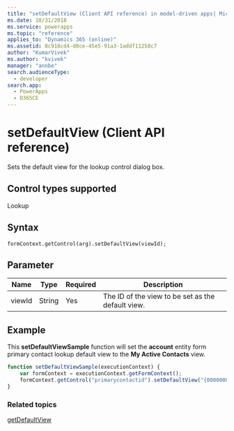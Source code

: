 ```yaml
---
title: "setDefaultView (Client API reference) in model-driven apps| MicrosoftDocs"
ms.date: 10/31/2018
ms.service: powerapps
ms.topic: "reference"
applies_to: "Dynamics 365 (online)"
ms.assetid: 8c918cd4-d0ce-45e5-91a3-1addf11258c7
author: "KumarVivek"
ms.author: "kvivek"
manager: "annbe"
search.audienceType: 
  - developer
search.app: 
  - PowerApps
  - D365CE
---
```

# setDefaultView (Client API reference)



Sets the default view for the lookup control dialog box.

## Control types supported

Lookup

## Syntax

`formContext.getControl(arg).setDefaultView(viewId);`

## Parameter

|Name|Type|Required|Description|
|--|--|--|--|
|viewId|String|Yes|The ID of the view to be set as the default view.|

## Example

This **setDefaultViewSample** function will set the **account** entity form primary contact lookup default view to the **My Active Contacts** view.

```JavaScript
function setDefaultViewSample(executionContext) {
    var formContext = executionContext.getFormContext();
    formContext.getControl("primarycontactid").setDefaultView("{00000000-0000-0000-00AA-000010001003}");
}
```

### Related topics

[getDefaultView](getDefaultView.md) 


